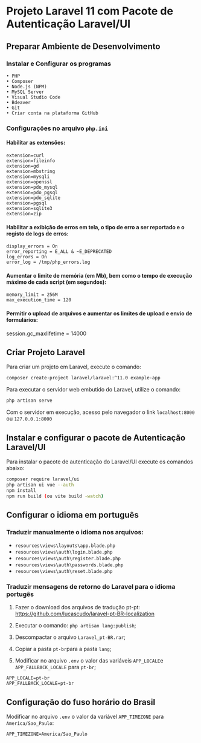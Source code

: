 # Projeto Laravel 11 com Pacote de Autenticação Laravel/UI

## Preparar Ambiente de Desenvolvimento

### Instalar e Configurar os programas

    • PHP
    • Composer
    • Node.js (NPM)
    • MySQL Server
    • Visual Studio Code
    • Bdeaver
    • Git
    • Criar conta na plataforma GitHub

### Configurações no arquivo `php.ini`

#### Habilitar as extensões:

```
extension=curl
extension=fileinfo
extension=gd
extension=mbstring
extension=mysqli
extension=openssl
extension=pdo_mysql
extension=pdo_pgsql
extension=pdo_sqlite
extension=pgsql
extension=sqlite3
extension=zip
```

#### Habilitar a exibição de erros em tela, o tipo de erro a ser reportado e o registo de logs de erros:

```
display_errors = On
error_reporting = E_ALL & ~E_DEPRECATED
log_errors = On
error_log = /tmp/php_errors.log
```

#### Aumentar o limite de memória (em Mb), bem como o tempo de execução máximo de cada script (em segundos):

```
memory_limit = 256M
max_execution_time = 120
```

#### Permitir o upload de arquivos e aumentar os limites de upload e envio de formulários:

session.gc_maxlifetime = 14000

## Criar Projeto Laravel


Para criar um projeto em Laravel, execute o comando:

```bash
composer create-project laravel/laravel:^11.0 example-app
```

Para executar o servidor web embutido do Laravel, utilize o comando:

```bash
php artisan serve
```

Com o servidor em execução, acesso pelo navegador o link `localhost:8000` ou `127.0.0.1:8000`

## Instalar e configurar o pacote de Autenticação Laravel/UI

Para instalar o pacote de autenticação do Laravel/UI execute os comandos abaixo:

```bash
composer require laravel/ui
php artisan ui vue --auth
npm install
npm run build (ou vite build -watch)
```

## Configurar o idioma em português

### Traduzir manualmente o idioma nos arquivos:

- `resources\views\layouts\app.blade.php`
- `resources\views\auth\login.blade.php`
- `resources\views\auth\register.blade.php`
- `resources\views\auth\passwords.blade.php`
- `resources\views\auth\reset.blade.php`

### Traduzir mensagens de retorno do Laravel para o idioma portugês

1. Fazer o download dos arquivos de tradução pt-pt: 
https://github.com/lucascudo/laravel-pt-BR-localization

2. Executar o comando: `php artisan lang:publish`;
3. Descompactar o arquivo `Laravel_pt-BR.rar`;
4. Copiar a pasta `pt-br`para a pasta `lang`;
5. Modificar no arquivo `.env` o valor das variáveis `APP_LOCALE`e `APP_FALLBACK_LOCALE` para `pt-br`;

```
APP_LOCALE=pt-br
APP_FALLBACK_LOCALE=pt-br
```

## Configuração do fuso horário do Brasil

Modificar no arquivo `.env` o valor da variável `APP_TIMEZONE` para `America/Sao_Paulo`:

```
APP_TIMEZONE=America/Sao_Paulo
```






